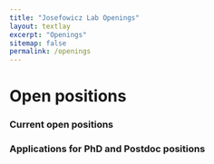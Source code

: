 ```yaml
---
title: "Josefowicz Lab Openings"
layout: textlay
excerpt: "Openings"
sitemap: false
permalink: /openings
---
```


# Open positions

### Current open positions

### Applications for PhD and Postdoc positions


<!--
No idea what this figure was supposed to be
<figure>
<img src="{{ site.url }}{{ site.baseurl }}/images/picpic/Gallery/DSC_1210696.jpg" width="95%">
</figure>
-->
